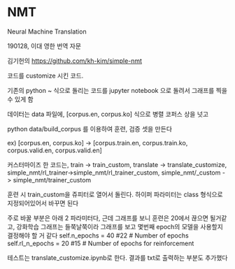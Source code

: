 # NMT
Neural Machine Translation

190128, 이대 영한 번역 자문

김기헌의 https://github.com/kh-kim/simple-nmt

코드를 customize 시킨 코드.

기존의 python ~ 식으로 돌리는 코드를 jupyter notebook 으로 돌려서 그래프를 찍을 수 있게 함

데이터는 data 파일에, [corpus.en, corpus.ko] 식으로 병렬 코퍼스 상을 넛고

python data/build_corpus 를 이용하여 훈련, 검증 셋을 만든다

ex) [corpus.en, corpus.ko] -> [corpus.train.en, corpus.train.ko, corpus.valid.en, corpus.valid.en]


커스터마이즈 한 코드는, train -> train_custom, translate -> translate_customize, 
simple_nmt/rl_trainer->simple_nmt/rl_trainer_custom, simple_nmt/_custom -> simple_nmt/trainer_custom

훈련 시 train_custom을 쥬피터로 열어서 돌린다. 하이퍼 파라미터는 class 형식으로 지정되어있어서 바꾸면 된다

주로 바꿀 부분은 아래 2 파라미터다, 근데 그래프를 보니 훈련은 20에서 끊으면 될거같고, 강화학습 그래프는 들쭉날쭉이라 그래프를 보고 몇번째 epoch의 모델을 사용할지 결정해야 할 거 같다
self.n_epochs       = 40  #22  # Number of epochs
self.rl_n_epochs    = 20  #15  # Number of epochs for reinforcement


테스트는 translate_customize.ipynb로 한다. 결과를 txt로 출력하는 부분도 추가했다
